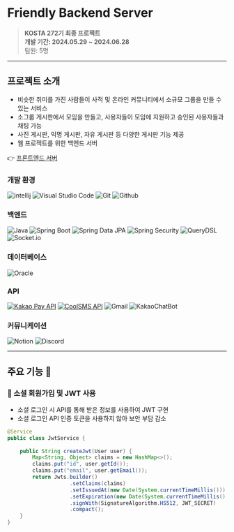 # Friendly Backend Server

> **KOSTA 272기 최종 프로젝트** <br/> **개발 기간: 2024.05.29 ~ 2024.06.28** <br/> 팀원: 5명

---

## 프로젝트 소개

- 비슷한 취미를 가진 사람들이 사적 및 온라인 커뮤니티에서 소규모 그룹을 만들 수 있는 서비스
- 소그룹 게시판에서 모임을 만들고, 사용자들이 모임에 지원하고 승인된 사용자들과 채팅 가능
- 사진 게시판, 익명 게시판, 자유 게시판 등 다양한 게시판 기능 제공
- 웹 프로젝트를 위한 백엔드 서버

👉 [프론트엔드 서버](https://github.com/jaehyeongP/friendy_front)

### 개발 환경

![intellij](https://img.shields.io/badge/intellij-000000?style=for-the-badge&logo=intellijidea&logoColor=white)
![Visual Studio Code](https://img.shields.io/badge/Visual%20Studio%20Code-007ACC?style=for-the-badge&logo=Visual%20Studio%20Code&logoColor=white)
![Git](https://img.shields.io/badge/Git-F05032?style=for-the-badge&logo=Git&logoColor=white)
![Github](https://img.shields.io/badge/GitHub-181717?style=for-the-badge&logo=GitHub&logoColor=white)

### 백엔드

![Java](https://img.shields.io/badge/Java-17-orange?style=for-the-badge&logo=Java&logoColor=white)
![Spring Boot](https://img.shields.io/badge/Spring%20Boot-3.3.0.RELEASE-green?style=for-the-badge&logo=Spring&logoColor=white)
![Spring Data JPA](https://img.shields.io/badge/Spring%20Data%20JPA-3.3.0.RELEASE-green?style=for-the-badge&logo=Spring&logoColor=white)
![Spring Security](https://img.shields.io/badge/Spring%20Security-3.3.0.RELEASE-green?style=for-the-badge&logo=Spring&logoColor=white)
![QueryDSL](https://img.shields.io/badge/QueryDSL-5.0-green?style=for-the-badge&logo=Java&logoColor=white)
![Socket.io](https://img.shields.io/badge/Socket.io-black?style=for-the-badge&logo=socket.io&badgeColor=010101)

### 데이터베이스
![Oracle](https://img.shields.io/badge/Oracle-F80000?style=for-the-badge&logo=oracle&logoColor=white)

### API
[![Kakao Pay API](https://img.shields.io/badge/Kakao%20Pay%20API-FFCD00?style=for-the-badge&logo=kakao&logoColor=black)](https://developers.kakao.com/docs/latest/ko/kakaopay)
[![CoolSMS API](https://img.shields.io/badge/CoolSMS%20API-5B9BD5?style=for-the-badge&logo=coolpad&logoColor=white)](https://www.coolsms.co.kr/)
![Gmail](https://img.shields.io/badge/Gmail-D14836?style=for-the-badge&logo=gmail&logoColor=white)
![KakaoChatBot](https://img.shields.io/badge/kakao_ChatBot-ffcd00.svg?style=for-the-badge&logo=kakaoChatBot&logoColor=000000)

### 커뮤니케이션

![Notion](https://img.shields.io/badge/Notion-000000?style=for-the-badge&logo=Notion&logoColor=white)
![Discord](https://img.shields.io/badge/Discord-5865F2?style=for-the-badge&logo=Discord&logoColor=white)

---

## 주요 기능 🎁

### 🛒 소셜 회원가입 및 JWT 사용
- 소셜 로그인 시 API를 통해 받은 정보를 사용하여 JWT 구현
- 소셜 로그인 API 인증 토큰을 사용하지 않아 보안 부담 감소

```java
@Service
public class JwtService {
    
    public String createJwt(User user) {
        Map<String, Object> claims = new HashMap<>();
        claims.put("id", user.getId());
        claims.put("email", user.getEmail());
        return Jwts.builder()
                    .setClaims(claims)
                    .setIssuedAt(new Date(System.currentTimeMillis()))
                    .setExpiration(new Date(System.currentTimeMillis() + JWT_EXPIRATION))
                    .signWith(SignatureAlgorithm.HS512, JWT_SECRET)
                    .compact();
    }
}

